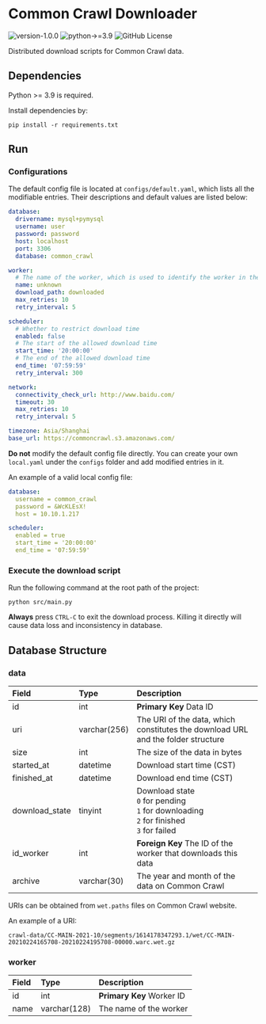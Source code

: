 # Common Crawl Downloader

![version-1.0.0](https://img.shields.io/badge/version-1.0.0-blue)
![python->=3.9](https://img.shields.io/badge/python->=3.9-blue?logo=python&logoColor=white)
![GitHub License](https://img.shields.io/github/license/alumik/common-crawl-downloader)

Distributed download scripts for Common Crawl data.

## Dependencies

Python >= 3.9 is required.

Install dependencies by:

```
pip install -r requirements.txt
```

## Run

### Configurations

The default config file is located at `configs/default.yaml`, which lists all the modifiable entries. Their descriptions
and default values are listed below:

```yaml
database:
  drivername: mysql+pymysql
  username: user
  password: password
  host: localhost
  port: 3306
  database: common_crawl

worker:
  # The name of the worker, which is used to identify the worker in the database
  name: unknown
  download_path: downloaded
  max_retries: 10
  retry_interval: 5

scheduler:
  # Whether to restrict download time
  enabled: false
  # The start of the allowed download time
  start_time: '20:00:00'
  # The end of the allowed download time
  end_time: '07:59:59'
  retry_interval: 300

network:
  connectivity_check_url: http://www.baidu.com/
  timeout: 30
  max_retries: 10
  retry_interval: 5

timezone: Asia/Shanghai
base_url: https://commoncrawl.s3.amazonaws.com/
```

**Do not** modify the default config file directly. You can create your own `local.yaml` under the `configs` folder and
add modified entries in it.

An example of a valid local config file:

```yaml
database:
  username = common_crawl
  password = &WcKLEsX!
  host = 10.10.1.217

scheduler:
  enabled = true
  start_time = '20:00:00'
  end_time = '07:59:59'
```

### Execute the download script

Run the following command at the root path of the project:

```
python src/main.py
```

**Always** press `CTRL-C` to exit the download process. Killing it directly will cause data loss and inconsistency in
database.

## Database Structure

### data

| Field          | Type         | Description                                                                                         |
|:---------------|:-------------|:----------------------------------------------------------------------------------------------------|
| id             | int          | **Primary Key** Data ID                                                                             |
| uri            | varchar(256) | The URI of the data, which constitutes the download URL and the folder structure                    |
| size           | int          | The size of the data in bytes                                                                       |
| started_at     | datetime     | Download start time (CST)                                                                           |
| finished_at    | datetime     | Download end time (CST)                                                                             |
| download_state | tinyint      | Download state <br/>`0` for pending<br/>`1` for downloading<br/>`2` for finished<br/>`3` for failed |
| id_worker      | int          | **Foreign Key** The ID of the worker that downloads this data                                       |
| archive        | varchar(30)  | The year and month of the data on Common Crawl                                                      |

URIs can be obtained from `wet.paths` files on Common Crawl website.

An example of a URI:

```
crawl-data/CC-MAIN-2021-10/segments/1614178347293.1/wet/CC-MAIN-20210224165708-20210224195708-00000.warc.wet.gz
```

### worker

| Field | Type         | Description               |
|:------|:-------------|:--------------------------|
| id    | int          | **Primary Key** Worker ID |
| name  | varchar(128) | The name of the worker    |
